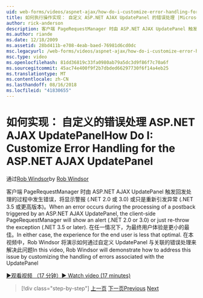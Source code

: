 ```yaml
---
uid: web-forms/videos/aspnet-ajax/how-do-i-customize-error-handling-for-the-aspnet-ajax-updatepanel
title: 如何执行操作实现： 自定义 ASP.NET AJAX UpdatePanel 的错误处理 |Microsoft Docs
author: rick-anderson
description: 客户端 PageRequestManager 时由 ASP.NET AJAX UpdatePanel 触发回发处理的过程中发生错误，将显示警报 (。 NE....
ms.author: riande
ms.date: 12/18/2009
ms.assetid: 28bd411b-e708-4eab-baed-76981d6cd0dc
msc.legacyurl: /web-forms/videos/aspnet-ajax/how-do-i-customize-error-handling-for-the-aspnet-ajax-updatepanel
msc.type: video
ms.openlocfilehash: 81dd36819c33fa0980ab79a5dc3d9f86f7c70a6f
ms.sourcegitcommit: 45ac74e400f9f2b7dbded66297730f6f14a4eb25
ms.translationtype: MT
ms.contentlocale: zh-CN
ms.lasthandoff: 08/16/2018
ms.locfileid: "41830655"
---
```

<a name="how-do-i-customize-error-handling-for-the-aspnet-ajax-updatepanel"></a><span data-ttu-id="684b3-103">如何实现： 自定义的错误处理 ASP.NET AJAX UpdatePanel</span><span class="sxs-lookup"><span data-stu-id="684b3-103">How Do I: Customize Error Handling for the ASP.NET AJAX UpdatePanel</span></span>
====================
<span data-ttu-id="684b3-104">通过[Rob Windsor](https://twitter.com/robwindsor)</span><span class="sxs-lookup"><span data-stu-id="684b3-104">by [Rob Windsor](https://twitter.com/robwindsor)</span></span>

<span data-ttu-id="684b3-105">客户端 PageRequestManager 时由 ASP.NET AJAX UpdatePanel 触发回发处理的过程中发生错误，将显示警报 (.NET 2.0 或 3.0) 或只是重新引发异常 (.NET 3.5 或更高版本)。</span><span class="sxs-lookup"><span data-stu-id="684b3-105">When an error occurs during the processing of a postback triggered by an ASP.NET AJAX UpdatePanel, the client-side PageRequestManager will show an alert (.NET 2.0 or 3.0) or just re-throw the exception (.NET 3.5 or later).</span></span> <span data-ttu-id="684b3-106">在任一情况下，为最终用户体验是更小的最佳。</span><span class="sxs-lookup"><span data-stu-id="684b3-106">In either case, the experience for the end user is less that optimal.</span></span> <span data-ttu-id="684b3-107">在本视频中，Rob Windsor 将演示如何通过自定义 UpdatePanel 与关联的错误处理来解决此问题</span><span class="sxs-lookup"><span data-stu-id="684b3-107">In this video, Rob Windsor will demonstrate how to address this issue by customizing the handling of errors associated with the UpdatePanel</span></span>

[<span data-ttu-id="684b3-108">&#9654;观看视频 （17 分钟）</span><span class="sxs-lookup"><span data-stu-id="684b3-108">&#9654; Watch video (17 minutes)</span></span>](https://channel9.msdn.com/Blogs/ASP-NET-Site-Videos/how-do-i-customize-error-handling-for-the-aspnet-ajax-updatepanel)

> [!div class="step-by-step"]
> <span data-ttu-id="684b3-109">[上一页](set-up-your-development-environment-for-aspnet-20.md)
> [下一页](how-do-i-use-aspnet-ajax-client-templates.md)</span><span class="sxs-lookup"><span data-stu-id="684b3-109">[Previous](set-up-your-development-environment-for-aspnet-20.md)
[Next](how-do-i-use-aspnet-ajax-client-templates.md)</span></span>
